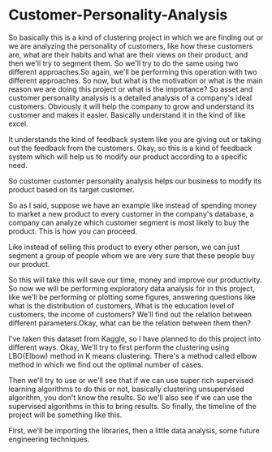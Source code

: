 # Customer-Personality-Analysis
So basically this is a kind of clustering project in which we are finding out or we are analyzing the personality of customers, like how these customers are, what are their habits and what are their views
on their product, and then we'll try to segment them.
So we'll try to do the same using two different approaches.So again, we'll be performing this operation with two different approaches.
So now, but what is the motivation or what is the main reason we are doing this project or what is the importance?
So asset and customer personality analysis is a detailed analysis of a company's ideal customers.
Obviously it will help the company to grow and understand its customer and makes it easier.
Basically understand it in the kind of like excel.

It understands the kind of feedback system like you are giving out or taking out the feedback from the
customers.
Okay, so this is a kind of feedback system which will help us to modify our product according to a specific need.

So customer customer personality analysis helps our business to modify its product based on its target customer.

So as I said, suppose we have an example like instead of spending money to market a new product to
 every customer in the company's database, a company can analyze which customer segment is most likely
 to buy the product.
This is how you can proceed.

Like instead of selling this product to every other person, we can just segment a group of people whom we are very sure that these people buy our product.

So this will take this will save our time, money and improve our productivity.
So now we will be performing exploratory data analysis for in this project, like we'll be performing  or plotting some figures, answering questions like what is the distribution of customers, What is the education level of customers, the income of customers?
We'll find out the relation between different parameters.Okay, what can be the relation between them then?


I've taken this dataset from Kaggle, so I have planned to do this project into different ways.
Okay, We'll try to first perform the clustering using LBO(Elbow) method in K means clustering.
There's a method called elbow method in which we find out the optimal number of cases.

Then we'll try to use or we'll see that if we can use super rich supervised learning algorithms to do this or not, basically clustering unsupervised algorithm, you don't know the results.
So we'll also see if we can use the supervised algorithms in this to bring results.
So finally, the timeline of the project will be something like this.

First, we'll be importing the libraries, then a little data analysis, some future engineering techniques.
